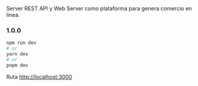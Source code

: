 ###

Server REST API y Web Server como plataforma para genera comercio en linea.

### 1.0.0

```bash
npm run dev
# or
yarn dev
# or
pnpm dev
```

Ruta [http://localhost:3000](http://localhost:3000)

